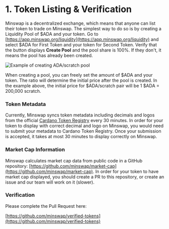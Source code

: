 # 1. Token Listing & Verification

Minswap is a decentralized exchange, which means that anyone can list their token to trade on Minswap. The simplest way to do so is by creating a Liquidity Pool of $ADA and your token. Go to [https://app.minswap.org/liquidity](https://app.minswap.org/liquidity) and select $ADA for First Token and your token for Second Token. Verify that the button displays **Create Pool** and the pool share is 100%. If they don't, it means the pool has already been created.

![Example of creating ADA/scratch pool](<../../.gitbook/assets/image (1) (1) (2).png>)

When creating a pool, you can freely set the amount of $ADA and your token. The ratio will determine the initial price after the pool is created. In the example above, the initial price for $ADA/scratch pair will be 1 $ADA = 200,000 scratch.

### Token Metadata

Currently, Minswap syncs token metadata including decimals and logos from the official [Cardano Token Registry](https://github.com/cardano-foundation/cardano-token-registry) every 30 minutes. In order for your token to display with correct decimal and logo on Minswap, you would need to submit your metadata to Cardano Token Registry. Once your submission is accepted, it takes at most 30 minutes to display correctly on Minswap.

### Market Cap Information

Minswap calculates market cap data from public code in a GitHub repository: [https://github.com/minswap/market-cap](https://github.com/minswap/market-cap). In order for your token to have market cap displayed, you should create a PR to this repository, or create an issue and our team will work on it (slower).

### Verification

Please complete the Pull Request here:

[https://github.com/minswap/verified-tokens](https://github.com/minswap/verified-tokens)
